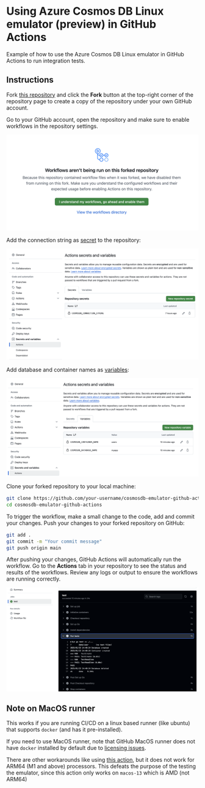# Using Azure Cosmos DB Linux emulator (preview) in GitHub Actions

Example of how to use the Azure Cosmos DB Linux emulator in GitHub Actions to run integration tests.

## Instructions

Fork [this repository](https://github.com/abhirockzz/cosmosdb-emulator-github-actions) and click the **Fork** button at the top-right corner of the repository page to create a copy of the repository under your own GitHub account.

Go to your GitHub account, open the repository and make sure to enable workflows in the repository settings.

![](images/enable-workflows.png)

Add the connection string as [secret](https://docs.github.com/en/actions/security-for-github-actions/security-guides/using-secrets-in-github-actions#creating-secrets-for-a-repository) to the repository:

![](images/secret-and-vars1.png)

Add database and container names as [variables](https://docs.github.com/en/actions/writing-workflows/choosing-what-your-workflow-does/store-information-in-variables#creating-configuration-variables-for-a-repository):

![](images/secret-and-vars2.png)

Clone your forked repository to your local machine:

```bash
git clone https://github.com/your-username/cosmosdb-emulator-github-actions.git
cd cosmosdb-emulator-github-actions
```

To trigger the workflow, make a small change to the code, add and commit your changes. Push your changes to your forked repository on GitHub:

```bash
git add .
git commit -m "Your commit message"
git push origin main
```

After pushing your changes, GitHub Actions will automatically run the workflow. Go to the **Actions** tab in your repository to see the status and results of the workflows. Review any logs or output to ensure the workflows are running correctly.

![](images/result.png)

## Note on MacOS runner

This works if you are running CI/CD on a linux based runner (like ubuntu) that supports `docker` (and has it pre-installed).

If you need to use MacOS runner, note that GitHub MacOS runner does not have `docker` installed by default due to [licensing issues](https://github.com/actions/runner-images/issues/2150).

There are other workarounds like using [this action](https://github.com/marketplace/actions/setup-docker-on-macos), but it does not work for ARM64 (M1 and above) processors. This defeats the purpose of the testing the emulator, since this action only works on `macos-13` which is AMD (not ARM64)
